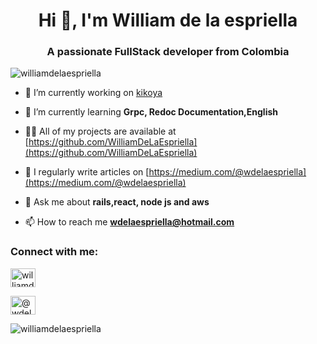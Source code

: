 <h1 align="center">Hi 👋, I'm William de la espriella</h1>
<h3 align="center">A passionate FullStack developer from Colombia</h3>

<p align="left"> <img src="https://komarev.com/ghpvc/?username=williamdelaespriella&label=Profile%20views&color=0e75b6&style=flat" alt="williamdelaespriella" /> </p>

- 🔭 I’m currently working on [kikoya](https://kikoya.io/)

- 🌱 I’m currently learning **Grpc, Redoc Documentation,English**

- 👨‍💻 All of my projects are available at [https://github.com/WilliamDeLaEspriella](https://github.com/WilliamDeLaEspriella)

- 📝 I regularly write articles on [https://medium.com/@wdelaespriella](https://medium.com/@wdelaespriella)

- 💬 Ask me about **rails,react, node js and aws**

- 📫 How to reach me **wdelaespriella@hotmail.com**


<h3 align="left">Connect with me:</h3>
<p align="left">
<a href="https://linkedin.com/in/williamdelaespriella" target="blank"><img align="center" src="https://raw.githubusercontent.com/rahuldkjain/github-profile-readme-generator/neutral-icons/src/images/icons/Social/linked-in-alt.svg" alt="williamdelaespriella" height="30" width="40" /></a>
  
<a href="https://medium.com/@wdelaespriella" target="blank"><img align="center" src="https://raw.githubusercontent.com/rahuldkjain/github-profile-readme-generator/neutral-icons/src/images/icons/Social/medium.svg" alt="@wdelaespriella" height="30" width="40" /></a>
</p>

<p><img align="center" src="https://github-readme-stats.vercel.app/api/top-langs?username=williamdelaespriella&show_icons=true&locale=en&layout=compact" alt="williamdelaespriella" /></p>

